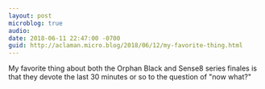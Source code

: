 ```yaml
---
layout: post
microblog: true
audio: 
date: 2018-06-11 22:47:00 -0700
guid: http://aclaman.micro.blog/2018/06/12/my-favorite-thing.html
---
```

My favorite thing about both the Orphan Black and Sense8 series finales is that they devote the last 30 minutes or so to the question of "now what?"
